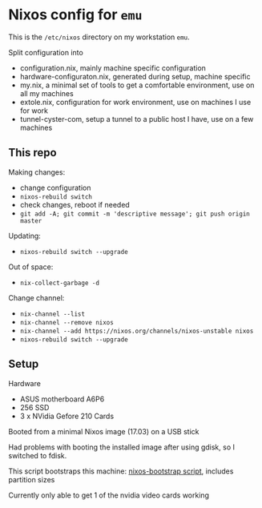 # Nixos config for `emu`

This is the `/etc/nixos` directory on my workstation `emu`.

Split configuration into 
- configuration.nix, mainly machine specific configuration
- hardware-configuraton.nix, generated during setup, machine specific
- my.nix, a minimal set of tools to get a comfortable environment, use on all my machines
- extole.nix, configuration for work environment, use on machines I use for work
- tunnel-cyster-com, setup a tunnel to a public host I have, use on a few machines

## This repo

Making changes:

* change configuration 
* `nixos-rebuild switch`
* check changes, reboot if needed
* `git add -A; git commit -m 'descriptive message'; git push origin master`

Updating:

*  `nixos-rebuild switch --upgrade`

Out of space:

* `nix-collect-garbage -d`

Change channel:

* `nix-channel --list`
* `nix-channel --remove nixos`
* `nix-channel --add https://nixos.org/channels/nixos-unstable nixos`
* `nixos-rebuild switch --upgrade`

## Setup

Hardware
- ASUS motherboard A6P6
- 256 SSD
- 3 x NVidia Gefore 210 Cards

Booted from a minimal Nixos image (17.03) on a USB stick

Had problems with booting the installed image after using gdisk, so I switched to fdisk.

This script bootstraps this machine: [nixos-bootstrap script](nixos-bootstrap), includes partition sizes

Currently only able to get 1 of the nvidia video cards working

